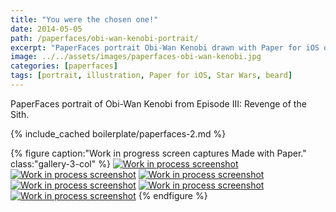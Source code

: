 ```yaml
---
title: "You were the chosen one!"
date: 2014-05-05
path: /paperfaces/obi-wan-kenobi-portrait/
excerpt: "PaperFaces portrait Obi-Wan Kenobi drawn with Paper for iOS on an iPad."
image: ../../assets/images/paperfaces-obi-wan-kenobi.jpg
categories: [paperfaces]
tags: [portrait, illustration, Paper for iOS, Star Wars, beard]
---
```


PaperFaces portrait of Obi-Wan Kenobi from Episode III: Revenge of the Sith.

{% include_cached boilerplate/paperfaces-2.md %}

{% figure caption:"Work in progress screen captures Made with Paper." class:"gallery-3-col" %}
[![Work in process screenshot](../../assets/images/paperfaces-obi-wan-kenobi-process-1-600.jpg)](../../assets/images/paperfaces-obi-wan-kenobi-process-1-lg.jpg) [![Work in process screenshot](../../assets/images/paperfaces-obi-wan-kenobi-process-2-600.jpg)](../../assets/images/paperfaces-obi-wan-kenobi-process-2-lg.jpg) [![Work in process screenshot](../../assets/images/paperfaces-obi-wan-kenobi-process-3-600.jpg)](../../assets/images/paperfaces-obi-wan-kenobi-process-3-lg.jpg) [![Work in process screenshot](../../assets/images/paperfaces-obi-wan-kenobi-process-4-600.jpg)](../../assets/images/paperfaces-obi-wan-kenobi-process-4-lg.jpg) [![Work in process screenshot](../../assets/images/paperfaces-obi-wan-kenobi-process-5-600.jpg)](../../assets/images/paperfaces-obi-wan-kenobi-process-5-lg.jpg) [![Work in process screenshot](../../assets/images/paperfaces-obi-wan-kenobi-process-6-600.jpg)](../../assets/images/paperfaces-obi-wan-kenobi-process-6-lg.jpg)
{% endfigure %}
